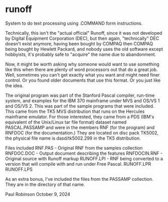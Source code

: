 # runoff
System to do text processing using .COMMAND form instructions.

Technically, this isn't the "actual official" Runoff, since it was not developed by Digital Equipment Corporation (DEC), but then again, "technically" DEC doesn't exist anymore, having been bought by COMPAQ then COMPAQ being bought by Hewlett Packard, and nobody uses the old software except hobbyists, it's probably safe to "acquire" the name due to abandonment.

Now, it might be worth asking why someone would want to use something like this when there are plenty of word processors out that do a great job. Well, sometimes you can't get exactly what you want and might need finer control. Or you found older documents that use this format. Or you just like the idea.

The original program was part of the Stanford Pascal compiler, run-time system, and examples for the IBM 370 mainframe under MVS and OS/VS 1 and OS/VS 2. This was part of the sample programs that were included. This came from the TK5 MVS distribution that runs on the Hercules mainframe emulator. For those interested, they came from a PDS (IBM's equivalent of the Unix/Linux tar file format) dataset named PASCAL.PASSAMP and were in the members RNF (for the program) and RNFDOC (for the documentation.) They are located on disc pack TK5002, the physical file name is dasd/tk5002.299 in the TK5 distribution.

Files included
RNF.PAS - Original RNF from the samples collection
RNFDOC.DOC - Output document describing the features
RNFDOCIN.RNF - Original source with Runoff markup
RUNOFF.LPI - RNF being converted to a version that will compile with and run under Free Pascal.
RUNOFF.LPR
RUNOFF.LPS

As an extra bonus, I've included the files from the PASSAMP collection. They are in the directory of that name.


Paul Robinson
October 9, 2024